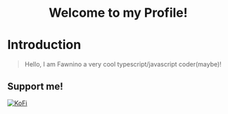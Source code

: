 <h1 align="center">Welcome to my Profile! </h1>

# Introduction

> Hello, I am Fawnino a very cool typescript/javascript coder(maybe)!

## Support me!

<a href = "https://ko-fi.com/fawnino" ><img src = "https://ko-fi.com/img/githubbutton_sm.svg" alt = KoFi></a>

